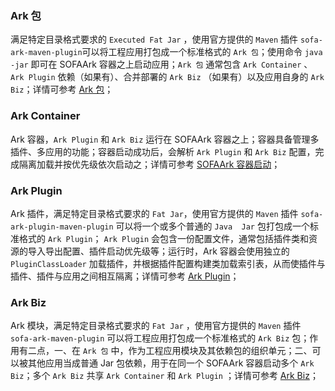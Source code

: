 ### Ark 包
满足特定目录格式要求的 `Executed Fat Jar` ，使用官方提供的 `Maven` 插件 `sofa-ark-maven-plugin`可以将工程应用打包成一个标准格式的 `Ark 包`；使用命令 `java -jar` 即可在 SOFAArk 容器之上启动应用；`Ark 包` 通常包含 `Ark Container` 、`Ark Plugin` 依赖（如果有）、合并部署的 `Ark Biz` （如果有）以及应用自身的 `Ark Biz`；详情可参考 [Ark 包](sofastack.github.io/docs/ark-jar.html)；

### Ark Container
Ark 容器，`Ark Plugin` 和 `Ark Biz` 运行在 SOFAArk 容器之上；容器具备管理多插件、多应用的功能；容器启动成功后，会解析 `Ark Plugin` 和 `Ark Biz` 配置，完成隔离加载并按优先级依次启动之；详情可参考 [SOFAArk 容器启动](sofastack.github.io/docs/startup.html)；

### Ark Plugin
Ark 插件，满足特定目录格式要求的 `Fat Jar`，使用官方提供的 `Maven` 插件 `sofa-ark-plugin-maven-plugin` 可以将一个或多个普通的 `Java  Jar` 包打包成一个标准格式的 `Ark Plugin`； `Ark Plugin` 会包含一份配置文件，通常包括插件类和资源的导入导出配置、插件启动优先级等；运行时，Ark 容器会使用独立的 `PluginClassLoader` 加载插件，并根据插件配置构建类加载索引表，从而使插件与插件、插件与应用之间相互隔离；详情可参考 [Ark Plugin](sofastack.github.io/docs/ark-plugin.html)；

### Ark Biz
Ark 模块，满足特定目录格式要求的 `Fat Jar` ，使用官方提供的 `Maven` 插件 `sofa-ark-maven-plugin` 可以将工程应用打包成一个标准格式的 `Ark Biz` 包；作用有二点，一、在 `Ark 包` 中，作为工程应用模块及其依赖包的组织单元；二、可以被其他应用当成普通 Jar 包依赖，用于在同一个 SOFAArk 容器启动多个 `Ark Biz`；多个 `Ark Biz` 共享 `Ark Container` 和 `Ark Plugin` ；详情可参考 [Ark Biz](sofastack.github.io/docs/ark-biz.html)；



